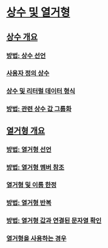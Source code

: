 # [상수 및 열거형](index.md)
## [상수 개요](constants-overview.md)
### [방법: 상수 선언](how-to-declare-a-constant.md)
### [사용자 정의 상수](user-defined-constants.md)
### [상수 및 리터럴 데이터 형식](constant-and-literal-data-types.md)
### [방법: 관련 상수 값 그룹화](how-to-group-related-constant-values-together.md)
## [열거형 개요](enumerations-overview.md)
### [방법: 열거형 선언](how-to-declare-enumerations.md)
### [방법: 열거형 멤버 참조](how-to-refer-to-an-enumeration-member.md)
### [열거형 및 이름 한정](enumerations-and-name-qualification.md)
### [방법: 열거형 반복](how-to-iterate-through-an-enumeration.md)
### [방법: 열거형 값과 연결된 문자열 확인](how-to-determine-the-string-associated-with-an-enumeration-value.md)
### [열거형을 사용하는 경우](when-to-use-an-enumeration.md)
